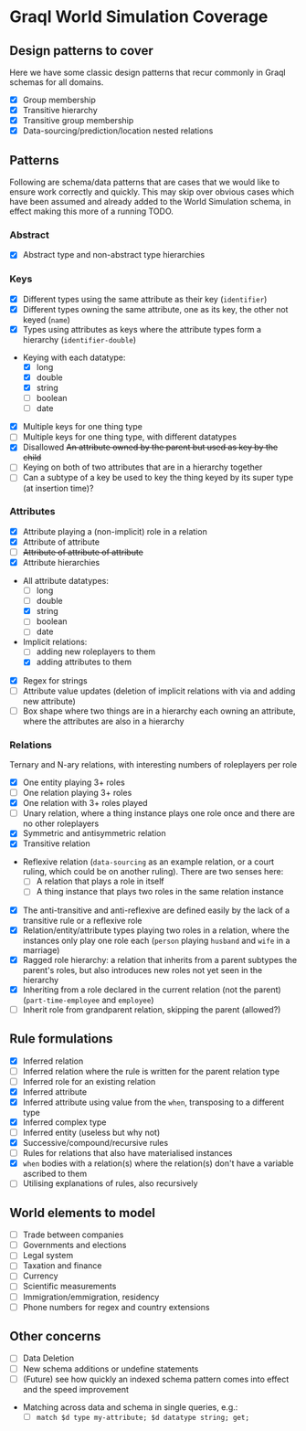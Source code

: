 # Graql World Simulation Coverage

## Design patterns to cover

Here we have some classic design patterns that recur commonly in Graql schemas for all domains.

- [x] Group membership
- [x] Transitive hierarchy
- [x] Transitive group membership
- [x] Data-sourcing/prediction/location nested relations

## Patterns

Following are schema/data patterns that are cases that we would like to ensure work correctly and quickly. This may skip over obvious cases which have been assumed and already added to the World Simulation schema, in effect making this more of a running TODO.

### Abstract

- [x] Abstract type and non-abstract type hierarchies
### Keys 
- [x] Different types using the same attribute as their key (`identifier`)
- [x] Different types owning the same attribute, one as its key, the other not keyed (`name`)
- [x] Types using attributes as keys where the attribute types form a hierarchy (`identifier-double`)
- Keying with each datatype:
	- [x] long
	- [x] double
	- [x] string
	- [ ] boolean
	- [ ] date
- [x] Multiple keys for one thing type
- [ ] Multiple keys for one thing type, with different datatypes
- [x] Disallowed ~~An attribute owned by the parent but used as key by the child~~
- [ ] Keying on both of two attributes that are in a hierarchy together
- [ ] Can a subtype of a key be used to key the thing keyed by its super type (at insertion time)?

### Attributes

- [x] Attribute playing a (non-implicit) role in a relation
- [x] Attribute of attribute
- [ ] ~~Attribute of attribute of attribute~~
- [x] Attribute hierarchies
- All attribute datatypes:
	- [ ] long
	- [ ] double
	- [x] string
	- [ ] boolean
	- [ ] date
- Implicit relations:
  - [ ] adding new roleplayers to them
  - [x] adding attributes to them
- [x] Regex for strings
- [ ] Attribute value updates (deletion of implicit relations with via and adding new attribute)
- [ ] Box shape where two things are in a hierarchy each owning an attribute, where the attributes are also in a hierarchy

### Relations

Ternary and N-ary relations, with interesting numbers of roleplayers per role

- [x] One entity playing 3+ roles
- [ ] One relation playing 3+ roles
- [x] One relation with 3+ roles played
- [ ] Unary relation, where a thing instance plays one role once and there are no other roleplayers
- [x] Symmetric and antisymmetric relation
- [x] Transitive relation
- Reflexive relation (`data-sourcing` as an example relation, or a court ruling, which could be on another ruling). There are two senses here:
	- [ ] A relation that plays a role in itself
	- [ ] A thing instance that plays two roles in the same relation instance
- [x] The anti-transitive and anti-reflexive are defined easily by the lack of a transitive rule or a reflexive role
- [x] Relation/entity/attribute types playing two roles in a relation, where the instances only play one role each (`person` playing `husband` and `wife` in a marriage)
- [x] Ragged role hierarchy: a relation that inherits from a parent subtypes the parent's roles, but also introduces new roles not yet seen in the hierarchy
- [x] Inheriting from a role declared in the current relation (not the parent) (`part-time-employee` and `employee`)
- [ ] Inherit role from grandparent relation, skipping the parent (allowed?)

## Rule formulations
- [x] Inferred relation
- [ ] Inferred relation where the rule is written for the parent relation type
- [ ] Inferred role for an existing relation
- [x] Inferred attribute
- [x] Inferred attribute using value from the `when`, transposing to a different type
- [x] Inferred complex type
- [ ] Inferred entity (useless but why not)
- [x] Successive/compound/recursive rules
- [ ] Rules for relations that also have materialised instances
- [x] `when` bodies with a relation(s) where the relation(s) don't have a variable ascribed to them
- [ ] Utilising explanations of rules, also recursively

## World elements to model

- [ ] Trade between companies
- [ ] Governments and elections
- [ ] Legal system
- [ ] Taxation and finance
- [ ] Currency
- [ ] Scientific measurements
- [ ] Immigration/emmigration, residency
- [ ] Phone numbers for regex and country extensions

## Other concerns

- [ ] Data Deletion
- [ ] New schema additions or undefine statements
- [ ] (Future) see how quickly an indexed schema pattern comes into effect and the speed improvement
- Matching across data and schema in single queries, e.g.:
  - [ ] `match $d type my-attribute; $d datatype string; get;`
